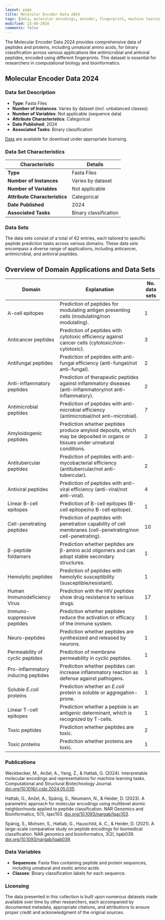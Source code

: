 ```yaml
---
layout: page
title: Molecular Encoder Data 2024
tags: [data, molecular encodings, encoder, fingerprint, machine learning, peptide classification]
modified: 23-08-2024
comments: false
---
```


The Molecular Encoder Data 2024 provides comprehensive data of peptides and proteins, including unnatural amino acids, for binary classification across various applications like antimicrobial and antiviral peptides, encoded using different fingerprints.
This dataset is essential for researchers in computational biology and bioinformatics.

##  Molecular Encoder Data 2024

### Data Set Description

- **Type**: Fasta Files
- **Number of Instances**: Varies by dataset (incl. unbalanced classes)
- **Number of Variables**: Not applicable (sequence data)
- **Attribute Characteristics**: Categorical
- **Date Published**: 2024
- **Associated Tasks**: Binary classification

[Data](https://github.com/ghattab/iCAN/tree/main/Data/Original_datasets) are available for download under appropriate licensing. 

### Data Set Characteristics

| Characteristic               | Details                    |
|------------------------------|----------------------------|
| **Type**                     | Fasta Files                |
| **Number of Instances**      | Varies by dataset          |
| **Number of Variables**      | Not applicable             |
| **Attribute Characteristics**| Categorical |
| **Date Published**           | 2024                       |
| **Associated Tasks**         | Binary classification      |

### Data Sets 

The data sets consist of a total of 62 entries, each tailored to specific peptide prediction tasks across various domains. These data sets encompass a diverse range of applications, including anticancer, antimicrobial, and antiviral peptides.

## Overview of Domain Applications and Data Sets

| Domain                        | Explanation                                                                                                                   | No. data sets |
|-------------------------------|-------------------------------------------------------------------------------------------------------------------------------|---------------|
| A-cell epitopes               | Prediction of peptides for modulating antigen presenting cells (modulating/non modulating).                                   | 1             |
| Anticancer peptides           | Prediction of peptides with cytotoxic efficiency against cancer cells (cytotoxic/non-cytotoxic).                             | 3             |
| Antifungal peptides           | Prediction of peptides with anti-fungal efficiency (anti-fungal/not anti-fungal).                                             | 2             |
| Anti-inflammatory peptides    | Prediction of therapeutic peptides against inflammatory diseases (anti-inflammatory/not anti-inflammatory).                   | 2             |
| Antimicrobial peptides        | Prediction of peptides with anti-microbial efficiency (antimicrobial/not anti-microbial).                                     | 7             |
| Amyloidogenic peptides        | Prediction whether peptides produce amyloid deposits, which may be deposited in organs or tissues under unnatural conditions. | 2             |
| Antitubercular peptides       | Prediction of peptides with anti-mycobacterial efficiency (antitubercular/not anti-tubercular).                               | 2             |
| Antiviral peptides            | Prediction of peptides with anti-viral efficiency (anti-viral/not anti-viral).                                                | 4             |
| Linear B-cell epitopes        | Prediction of B-cell epitopes (B-cell epitope/no B-cell epitope).                                                             | 1             |
| Cell-penetrating peptides     | Prediction of peptides with penetration capability of cell membranes (cell-penetrating/non cell-penetrating).                 | 10            |
| β-peptide foldamers           | Prediction whether peptides are β-amino acid oligomers and can adopt stable secondary structures.                             | 1             |
| Hemolytic peptides            | Prediction of peptides with hemolytic susceptibility (susceptible/resistant).                                                 | 1             |
| Human Immunodeficiency Virus  | Prediction with the HIV peptides show drug resistance to various drugs.                                                       | 17            |
| Immuno-suppressive peptides   | Prediction whether peptides reduce the activation or efficacy of the immune system.                                           | 1             |
| Neuro-peptides                | Prediction whether peptides are synthesized and released by neurons.                                                          | 1             |
| Permeability of cyclic peptides| Prediction of membrane permeability in cyclic peptides.                                                                      | 1             |
| Pro-inflammatory inducing peptides | Prediction whether peptides can increase inflammatory reaction as defense against pathogens.                            | 1             |
| Soluble *E.coli* proteins     | Prediction whether an *E.coli* protein is soluble or aggregation-prone.                                                       | 1             |
| Linear T-cell epitopes        | Prediction whether a peptide is an antigenic determinant, which is recognized by T-cells.                                     | 1             |
| Toxic peptides                | Prediction whether peptides are toxic.                                                                                        | 2             |
| Toxic proteins                | Prediction whether proteins are toxic.                                                                                        | 1             |


### Publications

Weckbecker, M., Anžel, A., Yang, Z., & Hattab, G. (2024). Interpretable molecular encodings and representations for machine learning tasks. Computational and Structural Biotechnology Journal.
[doi.org/10.1016/j.csbj.2024.05.035](https://doi.org/10.1016/j.csbj.2024.05.035).

Hattab, G., Anžel, A., Spänig, S., Neumann, N., & Heider, D. (2023). A parametric approach for molecular encodings using multilevel atomic neighborhoods applied to peptide classification. NAR Genomics and Bioinformatics, 5(1), lqac103.
[doi.org/10.1093/nargab/lqac103](https://doi.org/10.1093/nargab/lqac103).

Spänig, S., Mohsen, S., Hattab, G., Hauschild, A. C., & Heider, D. (2021). A large-scale comparative study on peptide encodings for biomedical classification. NAR genomics and bioinformatics, 3(2), lqab039.
[doi.org/10.1093/nargab/lqab039](https://doi.org/10.1093/nargab/lqab039).

### Data Variables

- **Sequences**: Fasta files containing peptide and protein sequences, including unnatural and exotic amino acids.
- **Classes**: Binary classification labels for each sequence.

### Licensing

The data presented in this collection is built upon numerous datasets made available over time by other researchers, each accompanied by documented metadata, appropriate citations, and attributions to ensure proper credit and acknowledgment of the original sources.
